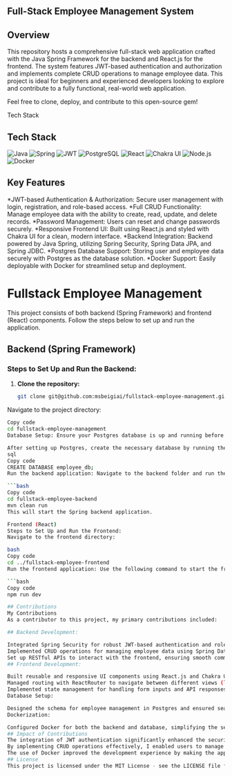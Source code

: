 ## Full-Stack Employee Management System
## Overview
This repository hosts a comprehensive full-stack web application crafted with the Java Spring Framework for the backend and React.js for the frontend. The system features JWT-based authentication and authorization and implements complete CRUD operations to manage employee data. This project is ideal for beginners and experienced developers looking to explore and contribute to a fully functional, real-world web application.

Feel free to clone, deploy, and contribute to this open-source gem!

Tech Stack
## Tech Stack

![Java](https://img.shields.io/badge/Java-ED8B00?style=for-the-badge&logo=java&logoColor=white)
![Spring](https://img.shields.io/badge/Spring-6DB33F?style=for-the-badge&logo=spring&logoColor=white)
![JWT](https://img.shields.io/badge/JWT-000000?style=for-the-badge&logo=JSON%20web%20tokens)
![PostgreSQL](https://img.shields.io/badge/PostgresSQL-316192?style=for-the-badge&logo=postgresql&logoColor=white)
![React](https://img.shields.io/badge/React-61DAFB?style=for-the-badge&logo=react&logoColor=black)
![Chakra UI](https://img.shields.io/badge/Chakra%20UI-319795?style=for-the-badge&logo=chakra%20ui&logoColor=white)
![Node.js](https://img.shields.io/badge/Node.js-43853D?style=for-the-badge&logo=node.js&logoColor=white)
![Docker](https://img.shields.io/badge/Docker-2496ED?style=for-the-badge&logo=docker&logoColor=white)

## Key Features
*JWT-based Authentication & Authorization: Secure user management with login, registration, and role-based access.
*Full CRUD Functionality: Manage employee data with the ability to create, read, update, and delete records.
*Password Management: Users can reset and change passwords securely.
*Responsive Frontend UI: Built using React.js and styled with Chakra UI for a clean, modern interface.
*Backend Integration: Backend powered by Java Spring, utilizing Spring Security, Spring Data JPA, and Spring JDBC.
*Postgres Database Support: Storing user and employee data securely with Postgres as the database solution.
*Docker Support: Easily deployable with Docker for streamlined setup and deployment.


# Fullstack Employee Management

This project consists of both backend (Spring Framework) and frontend (React) components. Follow the steps below to set up and run the application.

## Backend (Spring Framework)

### Steps to Set Up and Run the Backend:

1. **Clone the repository:**
   ```bash
   git clone git@github.com:msbeigiai/fullstack-employee-management.git
Navigate to the project directory:

 ```bash
Copy code
cd fullstack-employee-management
Database Setup: Ensure your Postgres database is up and running before starting the application. You can install Postgres either using Docker or by downloading it from the official website, depending on your operating system (Mac, Linux, or Windows).

After setting up Postgres, create the necessary database by running the following SQL query:
sql
Copy code
CREATE DATABASE employee_db;
Run the backend application: Navigate to the backend folder and run the following commands:

 ```bash
Copy code
cd fullstack-employee-backend
mvn clean run
This will start the Spring backend application.

Frontend (React)
Steps to Set Up and Run the Frontend:
Navigate to the frontend directory:

bash
Copy code
cd ../fullstack-employee-frontend
Run the frontend application: Use the following command to start the frontend development server:

 ```bash
Copy code
npm run dev

## Contributions
My Contributions
As a contributor to this project, my primary contributions included:

## Backend Development:

Integrated Spring Security for robust JWT-based authentication and role-based authorization.
Implemented CRUD operations for managing employee data using Spring Data JPA and Postgres.
Set up RESTful APIs to interact with the frontend, ensuring smooth communication between the backend and frontend components.
## Frontend Development:

Built reusable and responsive UI components using React.js and Chakra UI.
Managed routing with ReactRouter to navigate between different views (login, dashboard, add employee).
Implemented state management for handling form inputs and API responses.
Database Setup:

Designed the schema for employee management in Postgres and ensured seamless integration with the backend.
Dockerization:

Configured Docker for both the backend and database, simplifying the setup process for deployment and development.
## Impact of Contributions
The integration of JWT authentication significantly enhanced the security of the application, ensuring that only authorized users can access specific data and features.
By implementing CRUD operations effectively, I enabled users to manage employee data efficiently and securely, improving overall usability.
The use of Docker improved the development experience by making the application easier to deploy and maintain across different environments.
## License
This project is licensed under the MIT License - see the LICENSE file for details.
